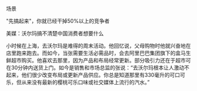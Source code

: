 
场景


"先搞起来"，你就已经干掉50%以上的竞争者

美媒：沃尔玛搞不清楚中国消费者想要什么



小时候在上海，去沃尔玛是难得的周末活动。他回忆说，父母购物时他就兴奋地在店里跑来跑去。而如今，当张需要生活必需品时，会去阿里巴巴集团旗下的盒马生鲜超市购买。他喜欢去那里，因为产品和布局经常更新。部分吸引力还在于超市可在30分钟内送货上门。如今是销售和市场总监的张说：“去沃尔玛根本让人激动不起来，他们很少改变布局或更新产品供应。你总是知道那里有330毫升的可口可乐，但从来没有最新的樱桃可乐口味或社交媒体上流行的汽水。”









